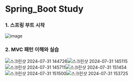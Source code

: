 # Spring_Boot Study
### 1. 스프링 부트 시작
![image](https://github.com/user-attachments/assets/89ca0771-927d-4d51-a709-f90e4e75acc8)
### 2. MVC 패턴 이해와 실습
![스크린샷 2024-07-31 144726](https://github.com/user-attachments/assets/3197e108-010c-448c-ba52-3724f6129024)![스크린샷 2024-07-31 145115](https://github.com/user-attachments/assets/f5bc2d18-c2b2-4761-9b32-c498b22ace60)![스크린샷 2024-07-31 145711](https://github.com/user-attachments/assets/a0876b3e-c8d6-478a-8365-690389ef07b3)![스크린샷 2024-07-31 151454](https://github.com/user-attachments/assets/bcab7212-c9ab-4e51-8a31-2c41acd18f10)![스크린샷 2024-07-31 151500](https://github.com/user-attachments/assets/d72fabef-7786-4ff4-9ce5-732a6c73f09e)![스크린샷 2024-07-31 153725](https://github.com/user-attachments/assets/0ee08d67-1d9a-418e-a761-32faf740dc5b)





